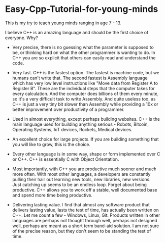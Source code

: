 # Easy-Cpp-Tutorial-for-young-minds

This is my try to teach young minds ranging in age 7 - 13.

I believe C++ is an amazing language and should be the first choice of everyone. Why?

- Very precise, there is no guessing what the parameter is supposed to be, or thinking hard on what the other programmer is wanting to do. In C++ you are so explicit that others can easily read and understand the code.

- Very fast. C++ is the fastest option. The fastest is machine code, but we humans can't write that. The second fastest is Assembly language which has very low level instructions like "Move data from Register A to Register B". These are the individual steps that the computer takes for every calculation. And the computer does billions of them every minute, so it's a very difficult task to write Assembly. And quite useless too, as C++ is just a very tiny bit slower than Assembly while providing a 10x or better improvement over productivity of a programmer.

- Used in almost everything, except perhaps building websites. C++ is the main language used for building anything serious - Robots, Bitcoin, Operating Systems, IoT devices, Rockets, Medical devices.

- An excellent choice for large projects. If you are building something that you will like to grow, this is the choice.

- Every other language is in some way, shape or form implemented over C or C++.  C++ is essentially C with Object Orientation.

- Most importantly, with C++ you are productive much sooner and much more often.  With most other languages, a developers are constantly pulling their hair out learning new tools, new libraries, new versions. Just catching up seems to be an endless loop. Forget about being productive. C++ allows you to work off a stable, well documented base and spend more time being productive.

- Delivering lasting value. I find that almost any software product that delivers lasting value, lasts the test of time, has actually been written on C++. Let me count a few - Windows, Linux, Git. Products written in other languages are perhaps not thought through well, perhaps not designed well, perhaps are meant as a short term band-aid solution. I am not sure of the precise reason, but they don't seem to be standing the test of time.
